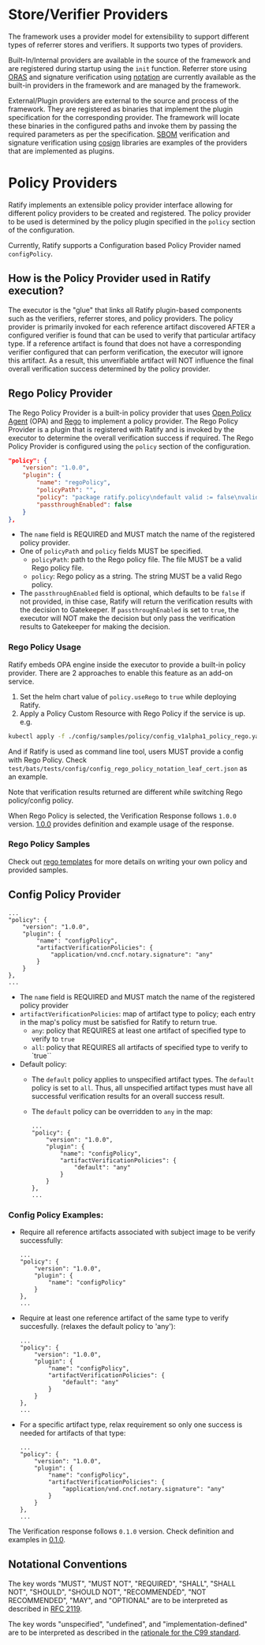 # Store/Verifier Providers
The framework uses a provider model for extensibility to support different types of referrer stores and verifiers. It supports two types of providers. 

Built-In/Internal providers are available in the source of the framework and are registered during startup using the ```init``` function. Referrer store using [ORAS](https://github.com/oras-project/oras) and signature verification using [notation](https://github.com/notaryproject/notation) are currently available as the built-in providers in the framework and are managed by the framework.

External/Plugin providers are external to the source and process of the framework. They are registered as binaries that implement the plugin specification for the corresponding provider. The framework will locate these binaries in the configured paths and invoke them by passing the required parameters as per the specification. [SBOM](../../plugins/verifier/sbom) verification and signature verification using [cosign](../../plugins/verifier/cosign/) libraries are examples of the providers that are implemented as plugins.

# Policy Providers

Ratify implements an extensible policy provider interface allowing for different policy providers to be created and registered. The policy provider to be used is determined by the policy plugin specified in the `policy` section of the configuration. 

Currently, Ratify supports a Configuration based Policy Provider named `configPolicy`.

## How is the Policy Provider used in Ratify execution?

The executor is the "glue" that links all Ratify plugin-based components such as the verifiers, referrer stores, and policy providers. The policy provider is primarily invoked for each reference artifact discovered AFTER a configured verifier is found that can be used to verify that particular artifacy type. If a reference artifact is found that does not have a corresponding verifier configured that can perform verification, the executor will ignore this artifact. As a result, this unverifiable artifact will NOT influence the final overall verification success determined by the policy provider.

## Rego Policy Provider

The Rego Policy Provider is a built-in policy provider that uses [Open Policy Agent](https://www.openpolicyagent.org/) (OPA) and [Rego](https://www.openpolicyagent.org/docs/latest/policy-language/) to implement a policy provider. The Rego Policy Provider is a plugin that is registered with Ratify and is invoked by the executor to determine the overall verification success if required. The Rego Policy Provider is configured using the `policy` section of the configuration.

```json
"policy": {
    "version": "1.0.0",
    "plugin": {
        "name": "regoPolicy",
        "policyPath": "",
        "policy": "package ratify.policy\ndefault valid := false\nvalid {\n  not failed_verify(input)\n}\nfailed_verify(reports) {\n  [path, value] := walk(reports)\n  value == false\n  path[count(path) - 1] == \"isSuccess\"\n}",
        "passthroughEnabled": false
    }
},
```
- The `name` field is REQUIRED and MUST match the name of the registered policy provider.
- One of `policyPath` and `policy` fields MUST be specified.
    - `policyPath`: path to the Rego policy file. The file MUST be a valid Rego policy file.
    - `policy`: Rego policy as a string. The string MUST be a valid Rego policy.
- The `passthroughEnabled` field is optional, which defaults to be `false` if not provided, in thise case, Ratify will return the verification results with the decision to Gatekeeper. If `passthroughEnabled` is set to `true`, the executor will NOT make the decision but only pass the verification results to Gatekeeper for making the decision.

### Rego Policy Usage
Ratify embeds OPA engine inside the executor to provide a built-in policy provider. There are 2 approaches to enable this feature as an add-on service.

1. Set the helm chart value of `policy.useRego` to `true` while deploying Ratify.
2. Apply a Policy Custom Resource with Rego Policy if the service is up. e.g.
```bash
kubectl apply -f ./config/samples/policy/config_v1alpha1_policy_rego.yaml
```

And if Ratify is used as command line tool, users MUST provide a config with Rego Policy. Check `test/bats/tests/config/config_rego_policy_notation_leaf_cert.json` as an example.

Note that verification results returned are different while switching Rego policy/config policy. 

When Rego Policy is selected, the Verification Response follows `1.0.0` version. [1.0.0](../reference/verification-result-version.md#1.0.0) provides definition and example usage of the response.

### Rego Policy Samples
Check out [rego templates](./rego-templates.md) for more details on writing your own policy and provided samples.

## Config Policy Provider

```
...
"policy": {
    "version": "1.0.0",
    "plugin": {
        "name": "configPolicy",
        "artifactVerificationPolicies": {
            "application/vnd.cncf.notary.signature": "any"
        }
    }
},
...
```

- The `name` field is REQUIRED and MUST match the name of the registered policy provider
- `artifactVerificationPolicies`: map of artifact type to policy; each entry in the map's policy must be satisfied for Ratify to return true.
    - `any`: policy that REQUIRES at least one artifact of specified type to verify to `true` 
    - `all`: policy that REQUIRES all artifacts of specified type to verify to `true``
- Default policy:
    - The `default` policy applies to unspecified artifact types. The `default` policy is set to `all`. Thus, all unspecified artifact types must have all successful verification results for an overall success result.
    - The `default` policy can be overridden to `any` in the map:
        
        ```
        ...
        "policy": {
            "version": "1.0.0",
            "plugin": {
                "name": "configPolicy",
                "artifactVerificationPolicies": {
                    "default": "any"
                }
            }
        },
        ...
        ```
### Config Policy Examples:

- Require all reference artifacts associated with subject image to be verify successfully:
    ```
    ...
    "policy": {
        "version": "1.0.0",
        "plugin": {
            "name": "configPolicy"
        }
    },
    ...
    ```
- Require at least one reference artifact of the same type to verify succesfully. (relaxes the default policy to 'any'):
    ```
    ...
    "policy": {
        "version": "1.0.0",
        "plugin": {
            "name": "configPolicy",
            "artifactVerificationPolicies": {
                "default": "any"
            }
        }
    },
    ...
    ```
- For a specific artifact type, relax requirement so only one success is needed for artifacts of that type:
    ```
    ...
    "policy": {
        "version": "1.0.0",
        "plugin": {
            "name": "configPolicy",
            "artifactVerificationPolicies": {
                "application/vnd.cncf.notary.signature": "any"
            }
        }
    },
    ...
    ```

The Verification response follows `0.1.0` version. Check definition and examples in [0.1.0](../reference/verification-result-version.md#0.1.0).
## Notational Conventions

The key words "MUST", "MUST NOT", "REQUIRED", "SHALL", "SHALL NOT", "SHOULD", "SHOULD NOT", "RECOMMENDED", "NOT RECOMMENDED", "MAY", and "OPTIONAL" are to be interpreted as described in [RFC 2119](http://tools.ietf.org/html/rfc2119).

The key words "unspecified", "undefined", and "implementation-defined" are to be interpreted as described in the [rationale for the C99 standard](http://www.open-std.org/jtc1/sc22/wg14/www/C99RationaleV5.10.pdf#page=18).
